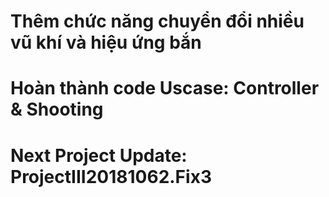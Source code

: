 # Thêm chức năng chuyển đổi nhiều vũ khí và hiệu ứng bắn
# Hoàn thành code Uscase: Controller & Shooting
# Next Project Update: ProjectIII20181062.Fix3

